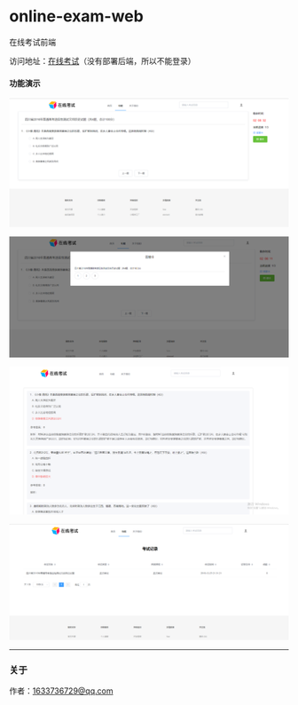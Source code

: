 # online-exam-web

在线考试前端

访问地址：[在线考试](http://182.254.233.125)（没有部署后端，所以不能登录）

#### 功能演示

![image](doc/images/image_web_exam.png)

![image](doc/images/image_web_exam_card.png)

![image](doc/images/image_web_incorrect_answer.png)

![image](doc/images/image_web_exam_record.png)

***

### 关于

作者：1633736729@qq.com

